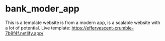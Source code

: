 # bank_moder_app
This is a template website is from a modern app, is a scalable website with a lot of potential.
Live template: https://effervescent-crumble-7b8f4f.netlify.app/
